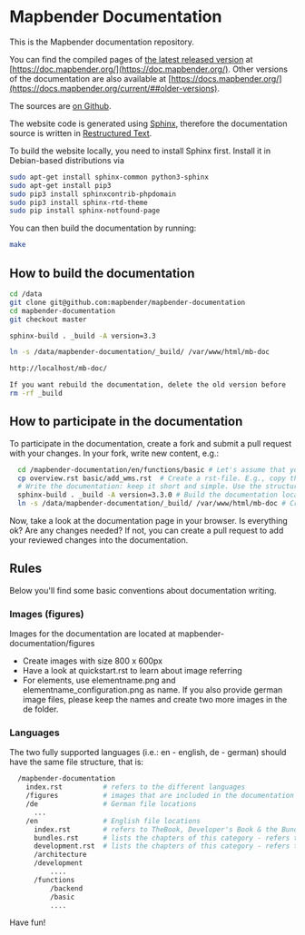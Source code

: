 # Mapbender Documentation

This is the Mapbender documentation repository.

You can find the compiled pages of [the latest released version](https://github.com/mapbender/mapbender-documentation/releases) at [https://doc.mapbender.org/](https://doc.mapbender.org/). Other versions of the documentation are also available at [https://docs.mapbender.org/](https://docs.mapbender.org/current/##older-versions).

The sources are [on Github](https://github.com/mapbender/mapbender-documentation).

The website code is generated using [Sphinx](http://sphinx-doc.org/), therefore the documentation source is written in [Restructured Text](http://sphinx-doc.org/rest.html).

To build the website locally, you need to install Sphinx first. Install it in Debian-based distributions via

```bash
sudo apt-get install sphinx-common python3-sphinx
sudo apt-get install pip3
sudo pip3 install sphinxcontrib-phpdomain
sudo pip3 install sphinx-rtd-theme
sudo pip install sphinx-notfound-page
```

You can then build the documentation by running:

```bash
make
```

## How to build the documentation

```bash
cd /data
git clone git@github.com:mapbender/mapbender-documentation
cd mapbender-documentation
git checkout master

sphinx-build . _build -A version=3.3

ln -s /data/mapbender-documentation/_build/ /var/www/html/mb-doc

http://localhost/mb-doc/

If you want rebuild the documentation, delete the old version before
rm -rf _build
```

## How to participate in the documentation

To participate in the documentation, create a fork and submit a pull request with your changes. In your fork, write new content, e.g.:

```bash
  cd /mapbender-documentation/en/functions/basic # Let's assume that you want to create a docs page that is part of the Mapbender CoreBundle. Switch to the folder where your file should be located.
  cp overview.rst basic/add_wms.rst  # Create a rst-file. E.g., copy the overview.rst as template for your add_wms.rst documentation file.
  # Write the documentation: keep it short and simple. Use the structure of the document.
  sphinx-build . _build -A version=3.3.0 # Build the documentation locally to see how your documentation looks like. Adjust the version number (if necessary).
  ln -s /data/mapbender-documentation/_build/ /var/www/html/mb-doc # Create a symlink from your Sphinx build folder to your Apache web server to test the documentation locally.
```

Now, take a look at the documentation page in your browser. Is everything ok? Are any changes needed? If not, you can create a pull request to add your reviewed changes into the documentation.

## Rules

Below you'll find some basic conventions about documentation writing.

### Images (figures)

Images for the documentation are located at mapbender-documentation/figures

* Create images with size 800 x 600px
* Have a look at quickstart.rst to learn about image referring
* For elements, use elementname.png and elementname_configuration.png as name. If you also provide german image files, please keep the names and create two more images in the de folder.

### Languages

The two fully supported languages (i.e.: en - english, de - german) should have the same file structure, that is:

```bash
  /mapbender-documentation
    index.rst          # refers to the different languages
    /figures           # images that are included in the documentation
    /de                # German file locations
      ...
    /en                # English file locations
      index.rst        # refers to TheBook, Developer's Book & the Bundle Documentation
      bundles.rst      # lists the chapters of this category - refers to rst files
      development.rst  # lists the chapters of this category - refers to rst files
      /architecture
      /development
          ....
      /functions
          /backend
          /basic
          ....
```

Have fun!
